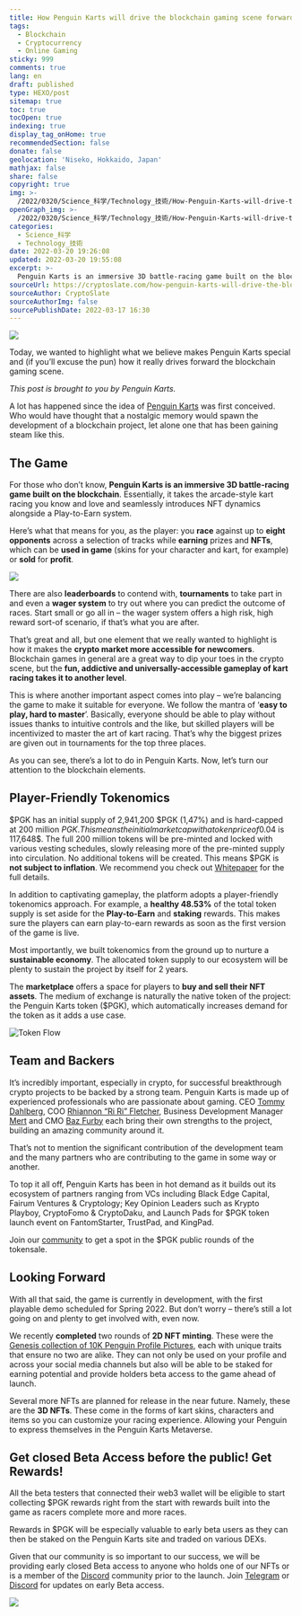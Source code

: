 ```yaml
---
title: How Penguin Karts will drive the blockchain gaming scene forward
tags:
  - Blockchain
  - Cryptocurrency
  - Online Gaming
sticky: 999
comments: true
lang: en
draft: published
type: HEXO/post
sitemap: true
toc: true
tocOpen: true
indexing: true
display_tag_onHome: true
recommendedSection: false
donate: false
geolocation: 'Niseko, Hokkaido, Japan'
mathjax: false
share: false
copyright: true
img: >-
  /2022/0320/Science_科学/Technology_技術/How-Penguin-Karts-will-drive-the-blockchain-gaming-scene-forward/CryptoGames.svg
openGraph_img: >-
  /2022/0320/Science_科学/Technology_技術/How-Penguin-Karts-will-drive-the-blockchain-gaming-scene-forward/CryptoGames.png
categories:
  - Science_科学
  - Technology_技術
date: 2022-03-20 19:26:08
updated: 2022-03-20 19:55:08
excerpt: >-
  Penguin Karts is an immersive 3D battle-racing game built on the blockchain. Essentially, it takes the arcade-style kart racing you know and love and seamlessly introduces NFT dynamics alongside a Play-to-Earn system. 
sourceUrl: https://cryptoslate.com/how-penguin-karts-will-drive-the-blockchain-gaming-scene-forward-2/
sourceAuthor: CryptoSlate
sourceAuthorImg: false
sourcePublishDate: 2022-03-17 16:30
---
```

 ![](./How-Penguin-Karts-will-drive-the-blockchain-gaming-scene-forward/PenguinKarts.png)

 Today, we wanted to highlight what we believe makes Penguin Karts special and (if you’ll excuse the pun) how it really drives forward the blockchain gaming scene.

 _This post is brought to you by Penguin Karts._

 A lot has happened since the idea of [Penguin Karts](https://penguinkarts.com) was first conceived. Who would have thought that a nostalgic memory would spawn the development of a blockchain project, let alone one that has been gaining steam like this.


## The Game
 For those who don’t know, **Penguin Karts is an immersive 3D battle-racing game built on the blockchain**. Essentially, it takes the arcade-style kart racing you know and love and seamlessly introduces NFT dynamics alongside a Play-to-Earn system. 

 Here’s what that means for you, as the player: you **race** against up to **eight opponents** across a selection of tracks while **earning** prizes and **NFTs**, which can be **used in game** (skins for your character and kart, for example) or **sold** for **profit**. 

 ![](./How-Penguin-Karts-will-drive-the-blockchain-gaming-scene-forward/Penguin3.webp)

 There are also **leaderboards** to contend with, **tournaments** to take part in and even a **wager system** to try out where you can predict the outcome of races. Start small or go all in – the wager system offers a high risk, high reward sort-of scenario, if that’s what you are after.

 That’s great and all, but one element that we really wanted to highlight is how it makes the **crypto market more accessible for newcomers**. Blockchain games in general are a great way to dip your toes in the crypto scene, but the **fun, addictive and universally-accessible gameplay of kart racing takes it to another level**. 

 This is where another important aspect comes into play – we’re balancing the game to make it suitable for everyone. We follow the mantra of ‘**easy to play, hard to master**’. Basically, everyone should be able to play without issues thanks to intuitive controls and the like, but skilled players will be incentivized to master the art of kart racing. That’s why the biggest prizes are given out in tournaments for the top three places.

 As you can see, there’s a lot to do in Penguin Karts. Now, let’s turn our attention to the blockchain elements.


## Player-Friendly Tokenomics
 $PGK has an initial supply of 2,941,200 $PGK (1,47%) and is hard-capped at 200 million $PGK. This means the initial market cap with a token price of 0.04$ is 117,648$. The full 200 million tokens will be pre-minted and locked with various vesting schedules, slowly releasing more of the pre-minted supply into circulation. No additional tokens will be created. This means $PGK is **not subject to inflation**. We recommend you check out [Whitepaper](https://penguin-karts.gitbook.io/penguin-karts-whitepaper/) for the full details.

 In addition to captivating gameplay, the platform adopts a player-friendly tokenomics approach. For example, a **healthy 48.53%** of the total token supply is set aside for the **Play-to-Earn** and **staking** rewards. This makes sure the players can earn play-to-earn rewards as soon as the first version of the game is live.

 Most importantly, we built tokenomics from the ground up to nurture a **sustainable economy**. The allocated token supply to our ecosystem will be plenty to sustain the project by itself for 2 years. 

 The **marketplace** offers a space for players to **buy and sell their NFT assets**. The medium of exchange is naturally the native token of the project: the Penguin Karts token ($PGK), which automatically increases demand for the token as it adds a use case.

 ![Token Flow](./How-Penguin-Karts-will-drive-the-blockchain-gaming-scene-forward/Penguin2-TokenFlow.jpeg)


## Team and Backers 
 It’s incredibly important, especially in crypto, for successful breakthrough crypto projects to be backed by a strong team. Penguin Karts is made up of experienced professionals who are passionate about gaming. CEO [Tommy Dahlberg](https://www.linkedin.com/in/tommy-dahlberg-911390158/), COO [Rhiannon “Ri Ri” Fletcher](https://www.linkedin.com/in/rhiannon-fletcher-b9b22433/), Business Development Manager [Mert](https://www.linkedin.com/in/mkcrypto/) and CMO [Baz Furby](https://www.linkedin.com/in/bazfurby/) each bring their own strengths to the project, building an amazing community around it. 

 That’s not to mention the significant contribution of the development team and the many partners who are contributing to the game in some way or another. 

 To top it all off, Penguin Karts has been in hot demand as it builds out its ecosystem of partners ranging from VCs including Black Edge Capital, Fairum Ventures & Cryptology; Key Opinion Leaders such as Krypto Playboy, CryptoFomo & CryptoDaku, and Launch Pads for $PGK token launch event on FantomStarter, TrustPad, and KingPad.

 Join our [community](https://t.me/penguinkartsannouncements) to get a spot in the $PGK public rounds of the tokensale. 


## Looking Forward
 With all that said, the game is currently in development, with the first playable demo scheduled for Spring 2022. But don’t worry – there’s still a lot going on and plenty to get involved with, even now.

 We recently **completed** two rounds of **2D NFT minting**. These were the [Genesis collection of 10K Penguin Profile Pictures](https://opensea.io/collection/genesis-penguins), each with unique traits that ensure no two are alike. They can not only be used on your profile and across your social media channels but also will be able to be staked for earning potential and provide holders beta access to the game ahead of launch.

 Several more NFTs are planned for release in the near future. Namely, these are the **3D NFTs**. These come in the forms of kart skins, characters and items so you can customize your racing experience. Allowing your Penguin to express themselves in the Penguin Karts Metaverse. 


## Get closed Beta Access before the public! Get Rewards! 
 All the beta testers that connected their web3 wallet will be eligible to start collecting $PGK rewards right from the start with rewards built into the game as racers complete more and more races. 

 Rewards in $PGK will be especially valuable to early beta users as they can then be staked on the Penguin Karts site and traded on various DEXs.

 Given that our community is so important to our success, we will be providing early closed Beta access to anyone who holds one of our NFTs or is a member of the [Discord](https://discord.com/invite/penguinkarts) community prior to the launch. Join [Telegram](https://t.me/penguinkartsannouncements) or [Discord](https://discord.com/invite/penguinkarts) for updates on early Beta access.

 ![](./How-Penguin-Karts-will-drive-the-blockchain-gaming-scene-forward/PenguinKarts.png)

 